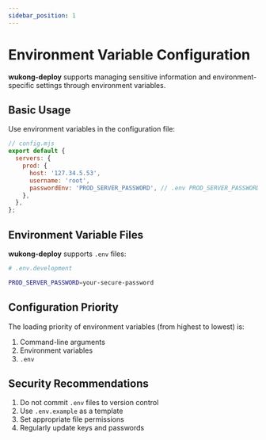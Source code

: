 ```yaml
---
sidebar_position: 1
---
```


# Environment Variable Configuration

**wukong-deploy** supports managing sensitive information and environment-specific settings through environment variables.

## Basic Usage

Use environment variables in the configuration file:

```javascript
// config.mjs
export default {
  servers: {
    prod: {
      host: '127.34.5.53',
      username: 'root',
      passwordEnv: 'PROD_SERVER_PASSWORD', // .env PROD_SERVER_PASSWORD="yourpassword"
    },
  },
};
```

## Environment Variable Files

**wukong-deploy** supports `.env` files:

```bash
# .env.development

PROD_SERVER_PASSWORD=your-secure-password
```

## Configuration Priority

The loading priority of environment variables (from highest to lowest) is:

1. Command-line arguments
2. Environment variables
3. `.env`

## Security Recommendations

1. Do not commit `.env` files to version control
2. Use `.env.example` as a template
3. Set appropriate file permissions
4. Regularly update keys and passwords
